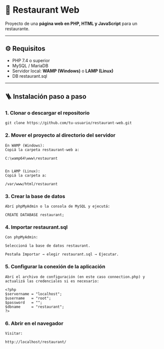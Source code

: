 # 🍣 Restaurant Web

Proyecto de una **página web en PHP, HTML y JavaScript** para un restaurante.  

---

## ⚙️ Requisitos

- PHP 7.4 o superior  
- MySQL / MariaDB  
- Servidor local: **WAMP (Windows)** o **LAMP (Linux)**
- DB restaurant.sql

---

## 🪜 Instalación paso a paso

### 1. Clonar o descargar el repositorio

    git clone https://github.com/tu-usuario/restaurant-web.git

### 2. Mover el proyecto al directorio del servidor

    En WAMP (Windows):
    Copiá la carpeta restaurant-web a:

    C:\wamp64\www\restaurant


    En LAMP (Linux):
    Copiá la carpeta a:

    /var/www/html/restaurant

### 3. Crear la base de datos

    Abrí phpMyAdmin o la consola de MySQL y ejecutá:

    CREATE DATABASE restaurant;

### 4. Importar restaurant.sql

    Con phpMyAdmin:

    Seleccioná la base de datos restaurant.

    Pestaña Importar → elegir restaurant.sql → Ejecutar.

### 5. Configurar la conexión de la aplicación

    Abrí el archivo de configuración (en este caso connection.php) y actualizá las credenciales si es necesario:

    <?php
    $servername = "localhost";
    $username   = "root";
    $password   = "";
    $dbname     = "restaurant";
    ?>

### 6. Abrir en el navegador

    Visitar:

    http://localhost/restaurant/